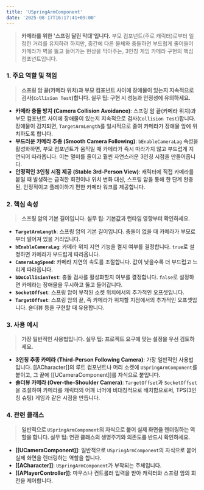 ```yaml
---
title: 'USpringArmComponent'
date: '2025-08-17T16:17:41+09:00'
---
```

> **카메라를 위한 '스프링 달린 막대'입니다.** 부모 컴포넌트(주로 캐릭터)로부터 일정한 거리를 유지하려 하지만, 중간에 다른 물체와 충돌하면 부드럽게 줄어들어 카메라가 벽을 뚫고 들어가는 현상을 막아주는, 3인칭 게임 카메라 구현의 핵심 컴포넌트입니다.

### **1. 주요 역할 및 책임**
> **스프링 암 끝(카메라 위치)과 부모 컴포넌트 사이에 장애물이 있는지 지속적으로 검사(`Collision Test`)합니다. 실무 팁: 구현 시 성능과 안정성에 유의하세요.**
* **카메라 충돌 방지 (Camera Collision Avoidance)**:
	스프링 암 끝(카메라 위치)과 부모 컴포넌트 사이에 장애물이 있는지 지속적으로 검사(`Collision Test`)합니다. 장애물이 감지되면, `TargetArmLength`를 일시적으로 줄여 카메라가 장애물 앞에 위치하도록 합니다.
* **부드러운 카메라 추종 (Smooth Camera Following)**:
	`bEnableCameraLag` 속성을 활성화하면, 부모 컴포넌트가 움직일 때 카메라가 즉시 따라가지 않고 부드럽게 지연되어 따라옵니다. 이는 멀미를 줄이고 훨씬 자연스러운 3인칭 시점을 만들어줍니다.
* **안정적인 3인칭 시점 제공 (Stable 3rd-Person View)**:
	캐릭터에 직접 카메라를 붙일 때 발생하는 급격한 회전이나 위치 변화 대신, 스프링 암을 통해 한 단계 완충된, 안정적이고 플레이하기 편한 카메라 워크를 제공합니다.

### **2. 핵심 속성**
> **스프링 암의 기본 길이입니다. 실무 팁: 기본값과 런타임 영향부터 확인하세요.**
* **`TargetArmLength`**:
	스프링 암의 기본 길이입니다. 충돌이 없을 때 카메라가 부모로부터 떨어져 있을 거리입니다.
* **`bEnableCameraLag`**:
	카메라 위치 지연 기능을 켤지 여부를 결정합니다. `true`로 설정하면 카메라가 부드럽게 따라옵니다.
* **`CameraLagSpeed`**:
	카메라 지연의 속도를 조절합니다. 값이 낮을수록 더 부드럽고 느리게 따라옵니다.
* **`bDoCollisionTest`**:
	충돌 검사를 활성화할지 여부를 결정합니다. `false`로 설정하면 카메라는 장애물을 무시하고 뚫고 들어갑니다.
* **`SocketOffset`**:
	스프링 암이 부착된 소켓 위치에서의 추가적인 오프셋입니다.
* **`TargetOffset`**:
	스프링 암의 끝, 즉 카메라가 위치할 지점에서의 추가적인 오프셋입니다. 숄더뷰 등을 구현할 때 유용합니다.

### **3. 사용 예시**
> **가장 일반적인 사용법입니다. 실무 팁: 프로젝트 요구에 맞는 설정을 우선 검토하세요.**
* **3인칭 추종 카메라 (Third-Person Following Camera)**:
	가장 일반적인 사용법입니다. [[ACharacter]]의 루트 컴포넌트나 머리 소켓에 `USpringArmComponent`를 붙이고, 그 끝에 [[UCameraComponent]]를 자식으로 붙입니다.
* **숄더뷰 카메라 (Over-the-Shoulder Camera)**:
	`TargetOffset`과 `SocketOffset`을 조절하여 카메라를 캐릭터의 어깨 너머에 비대칭적으로 배치함으로써, TPS(3인칭 슈팅) 게임과 같은 시점을 만듭니다.

### **4. 관련 클래스**
> **일반적으로 `USpringArmComponent`의 자식으로 붙어 실제 화면을 렌더링하는 역할을 합니다. 실무 팁: 연관 클래스의 생명주기와 의존도를 반드시 확인하세요.**
* **[[UCameraComponent]]**:
	일반적으로 `USpringArmComponent`의 자식으로 붙어 실제 화면을 렌더링하는 역할을 합니다.
* **[[ACharacter]]**:
	`USpringArmComponent`가 부착되는 주체입니다.
* **[[APlayerController]]**:
	마우스나 컨트롤러 입력을 받아 캐릭터와 스프링 암의 회전을 제어합니다.
